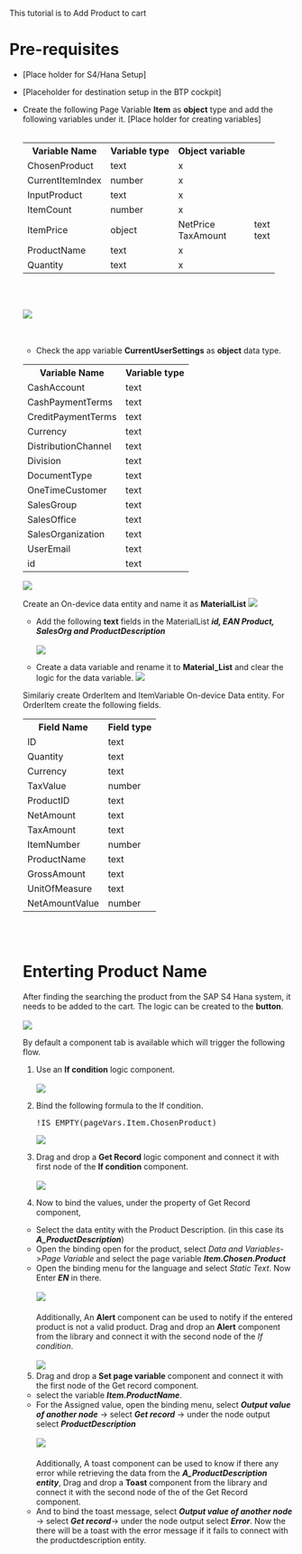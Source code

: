 

This tutorial is to Add Product to cart


# Pre-requisites

- [Place holder for S4/Hana Setup]
- [Placeholder for destination setup in the BTP cockpit]
- Create the following Page Variable <b>Item</b> as <b>object</b> type and add the following variables under it.
[Place holder for creating variables]<br><br>
  <table>
  <tr>
    <th>Variable Name</th>
    <th>Variable type</th>
    <th>Object variable</th>
    
  </tr>
  <tr>
    <td>ChosenProduct</td>
    <td>text</td>
    <td>x</td>
  </tr>
  <tr>
    <td>CurrentItemIndex</td>
    <td>number</td>
    <td>x</td>
  </tr>
<tr>
    <td>InputProduct</td>
    <td>text</td>
    <td>x</td>
  </tr>
  <tr>
    <td>ItemCount</td>
    <td>number</td>
    <td>x</td>
  </tr>
<tr>
    <td>ItemPrice</td>
    <td>object</td>
    <td>NetPrice<br>TaxAmount</td>
    <td>text<br>text</td>
  </tr>
<tr>
    <td>ProductName</td>
    <td>text</td>
    <td>x</td>
</tr>
<tr>
    <td>Quantity</td>
    <td>text</td>
    <td>x</td>
</tr>
</table>
<br><br>

![](images/Screenshot%202024-01-21%20at%2016.18.07.png)
<br><br><br>

- Check the app variable <b>CurrentUserSettings</b> as <b>object</b> data type.

<table>
  <tr>
    <th>Variable Name</th>
    <th>Variable type</th>
    
    
  </tr>
  <tr>
    <td>CashAccount</td>
    <td>text</td>
    
  </tr>
  <tr>
    <td>CashPaymentTerms</td>
    <td>text</td>
    
  </tr>
<tr>
    <td>CreditPaymentTerms</td>
    <td>text</td>
    
  </tr>
  <tr>
    <td>Currency</td>
    <td>text</td>
   
  </tr>
<tr>
    <td>DistributionChannel</td>
    <td>text</td>
 
  </tr>
<tr>
    <td>Division</td>
    <td>text</td>
    
</tr>
<tr>
    <td>DocumentType</td>
    <td>text</td>
</tr>
<tr>
    <td>OneTimeCustomer</td>
    <td>text</td>
</tr>
<tr>
    <td>SalesGroup</td>
    <td>text</td>
</tr>
<tr>
    <td>SalesOffice</td>
    <td>text</td>
</tr>
<tr>
    <td>SalesOrganization</td>
    <td>text</td>
</tr>
<tr>
    <td>UserEmail</td>
    <td>text</td>
</tr>
<tr>
    <td>id</td>
    <td>text</td>
</tr>

</table>

![](images/Screenshot%202024-01-21%20at%2016.20.15.png)

Create an On-device data entity and name it as <b>MaterialList</b>
![](images/Screenshot%202024-01-21%20at%2016.56.35.png)
- Add the following <b>text</b> fields in the MaterialList
   <b><i>id, EAN Product, SalesOrg and ProductDescription</b></i><br><br>
   ![](images/Screenshot%202024-01-21%20at%2017.02.51.png)

- Create a data variable and rename it to <b>Material_List</b> and clear the logic for the data variable.
![](images/Screenshot%202024-01-21%20at%2017.04.41.png)


Similariy create OrderItem and ItemVariable On-device Data entity.
For OrderItem create the following fields. 

<table>
  <tr>
    <th>Field Name</th>
    <th>Field type</th>
    
    
  </tr>
  <tr>
    <td>ID</td>
    <td>text</td>
    
  </tr>
  <tr>
    <td>Quantity</td>
    <td>text</td>
    
  </tr>
<tr>
    <td>Currency</td>
    <td>text</td>
    
  </tr>
  <tr>
    <td>TaxValue</td>
    <td>number</td>
   
  </tr>
<tr>
    <td>ProductID</td>
    <td>text</td>
 
  </tr>
<tr>
    <td>NetAmount</td>
    <td>text</td>
    
</tr>
<tr>
    <td>TaxAmount</td>
    <td>text</td>
</tr>
<tr>
    <td>ItemNumber</td>
    <td>number</td>
</tr>
<tr>
    <td>ProductName</td>
    <td>text</td>
</tr>
<tr>
    <td>GrossAmount</td>
    <td>text</td>
</tr>
<tr>
    <td>UnitOfMeasure</td>
    <td>text</td>
</tr>
<tr>
    <td>NetAmountValue</td>
    <td>number</td>
</tr>
</table>



<br><br>

# Enterting Product Name
After finding the searching the product from the SAP S4 Hana system, it needs to be added to the cart. 
The logic can be created to the <b>button</b>.<br><br>
![](images/Screenshot%202024-01-21%20at%2013.06.21.png)

By default a component tab is available which will trigger the following flow. 

1. Use an <b>If condition</b> logic component.<br><br>
![](images/Screenshot%202024-01-21%20at%2013.10.59.png)

2. Bind the following formula to the If condition. <br><pre>!IS_EMPTY(pageVars.Item.ChosenProduct)</pre>
![](images/Screenshot%202024-01-21%20at%2013.14.44.png)


3. Drag and drop a <b>Get Record</b> logic component and connect it with first node of the <b>If condition</b> component.
<br><br>
![](images/Screenshot%202024-01-21%20at%2016.05.46.png)

4. Now to bind the values, under the property of Get Record component, 
 - Select the data entity with the Product Description. (in this case its <b><i>A_ProductDescription</b></i>)
 - Open the binding open for the product, select <i>Data and Variables</i>-><i>Page Variable</i> and  select the page variable <b><i>Item.Chosen.Product</i></b>
 - Open the binding menu for the language and select <i>Static Text</i>. Now Enter <B><i>EN</b></i> in there. <br><br>
 ![](images/Screenshot%202024-01-21%20at%2016.10.04.png)<br><br>
 Additionally, An <b>Alert</b> component can be used to notify if the entered product is not a valid product. Drag and drop an <b>Alert</b> component from the library and connect it with the second node of the <i>If condition</i>. <br><br>
![](images/Screenshot%202024-01-21%20at%2016.36.52.png)

5. Drag and drop a <b> Set page variable</b> component and connect it with the first node of the Get record component. 
- select the variable <i><b>Item.ProductName</i></b>. 
- For the Assigned value, open the binding menu, select <b><i>Output value of another node</b></i> -> select <b><i>Get record</b></i> -> under the node output select <b><i>ProductDescription</b></i><br><br>
![](images/Screenshot%202024-01-21%20at%2016.44.56.png)<br><br>
Additionally, A toast component can be used  to know if there any error while retrieving the data from the <b><i>A_ProductDescription entity</b></i>, Drag and drop a <b>Toast</b> component from the library and connect it with the second node of the of the Get Record component. 
- And to bind the toast message, select  <b><i>Output value of another node</b></i> -> select <b><i>Get record</b></i>-> under the node output select <b><i>Error</b></i>. Now the there will be a toast with the error message if it fails to connect with the productdescription entity. 

